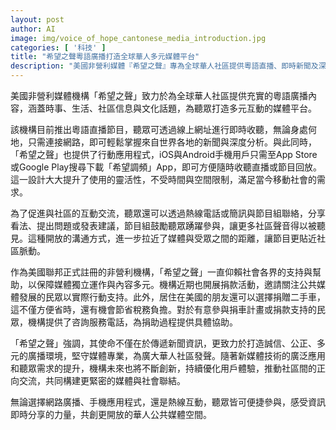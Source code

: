 ```yaml
---
layout: post
author: AI
image: img/voice_of_hope_cantonese_media_introduction.jpg
categories: [ '科技' ]
title: "希望之聲粵語廣播打造全球華人多元媒體平台"
description: "美國非營利媒體『希望之聲』專為全球華人社區提供粵語直播、即時新聞及深度分析，結合線上收聽、App 行動平台和熱線互動，推動社區參與與交流。民眾可透過捐款與捐車支持該媒體，促進多元、誠信、公正的華人廣播環境，不斷優化用戶體驗，創建更緊密的社區連結。"
---
```

美國非營利媒體機構「希望之聲」致力於為全球華人社區提供充實的粵語廣播內容，涵蓋時事、生活、社區信息與文化話題，為聽眾打造多元互動的媒體平台。

該機構目前推出粵語直播節目，聽眾可透過線上網址進行即時收聽，無論身處何地，只需連接網路，即可輕鬆掌握來自世界各地的新聞與深度分析。與此同時，「希望之聲」也提供了行動應用程式，iOS與Android手機用戶只需至App Store或Google Play搜尋下載「希望調頻」App，即可方便隨時收聽直播或節目回放。這一設計大大提升了使用的靈活性，不受時間與空間限制，滿足當今移動社會的需求。

為了促進與社區的互動交流，聽眾還可以透過熱線電話或簡訊與節目組聯絡，分享看法、提出問題或發表建議，節目組鼓勵聽眾踴躍參與，讓更多社區聲音得以被聽見。這種開放的溝通方式，進一步拉近了媒體與受眾之間的距離，讓節目更貼近社區脈動。

作為美國聯邦正式註冊的非營利機構，「希望之聲」一直仰賴社會各界的支持與幫助，以保障媒體獨立運作與內容多元。機構近期也開展捐款活動，邀請關注公共媒體發展的民眾以實際行動支持。此外，居住在美國的朋友還可以選擇捐贈二手車，這不僅方便省時，還有機會節省稅務負擔。對於有意參與捐車計畫或捐款支持的民眾，機構提供了咨詢服務電話，為捐助過程提供具體協助。

「希望之聲」強調，其使命不僅在於傳遞新聞資訊，更致力於打造誠信、公正、多元的廣播環境，堅守媒體專業，為廣大華人社區發聲。隨著新媒體技術的廣泛應用和聽眾需求的提升，機構未來也將不斷創新，持續優化用戶體驗，推動社區間的正向交流，共同構建更緊密的媒體與社會聯結。

無論選擇網路廣播、手機應用程式，還是熱線互動，聽眾皆可便捷參與，感受資訊即時分享的力量，共創更開放的華人公共媒體空間。